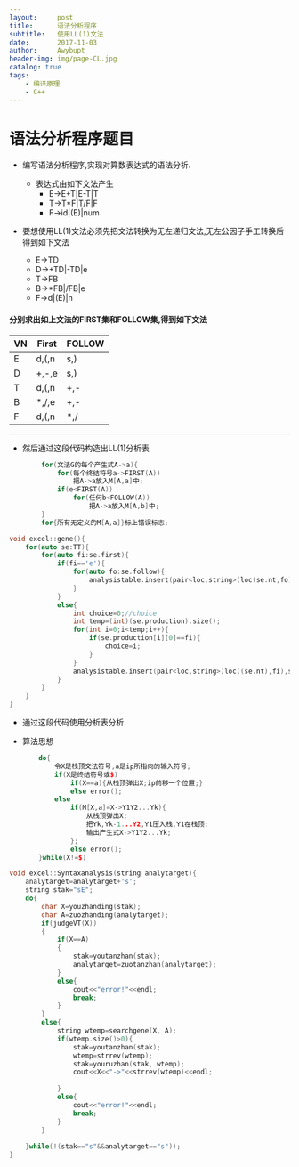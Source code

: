 ```yaml
---
layout:     post
title:      语法分析程序
subtitle:   使用LL(1)文法
date:       2017-11-03
author:     Awybupt
header-img: img/page-CL.jpg
catalog: true
tags:
    - 编译原理
    - C++
---
```

# 语法分析程序题目
* 编写语法分析程序,实现对算数表达式的语法分析.
    * 表达式由如下文法产生
        * E->E+T|E-T|T
        * T->T*F|T/F|F
        * F->id|(E)|num
        
* 要想使用LL(1)文法必须先把文法转换为无左递归文法,无左公因子手工转换后得到如下文法
    * E->TD
    * D->+TD|-TD|e
    * T->FB
    * B->*FB|/FB|e
    * F->d|(E)|n
    
#### 分别求出如上文法的FIRST集和FOLLOW集,得到如下文法

   VN    | First | FOLLOW
------ | ------ | --------
E | d,(,n |  s,)
D | +,-,e |  s,)
T | d,(,n |  +,-
B | *,/,e |  +,-
F | d,(,n |  *,/

----------
* 然后通过这段代码构造出LL(1)分析表

```c++
        for(文法G的每个产生式A->a){
            for(每个终结符号a->FIRST(A))
                把A->a放入M[A,a]中;
            if(e<FIRST(A))
                for(任何b<FOLLOW(A))
                    把A->a放入M[A,b]中;
        }
        for{所有无定义的M[A,a]}标上错误标志;            
```


```C++
void excel::gene(){
    for(auto se:TT){
        for(auto fi:se.first){
            if(fi=='e'){
                for(auto fo:se.follow){
                    analysistable.insert(pair<loc,string>(loc(se.nt,fo),"e"));
                }
            }
            else{
                int choice=0;//choice
                int temp=(int)(se.production).size();
                for(int i=0;i<temp;i++){
                    if(se.production[i][0]==fi){
                        choice=i;
                    }
                }
                analysistable.insert(pair<loc,string>(loc((se.nt),fi),se.production[choice]));
            }
        }
    }
}
```
* 通过这段代码使用分析表分析

* 算法思想

        
    ```c++
        do{
            令X是栈顶文法符号,a是ip所指向的输入符号;
            if(X是终结符号或$)
                if(X==a){从栈顶弹出X;ip前移一个位置;}
                else error();
            else
                if(M[X,a]=X->Y1Y2...Yk){
                    从栈顶弹出X;
                    把Yk,Yk-1...Y2,Y1压入栈,Y1在栈顶;
                    输出产生式X->Y1Y2...Yk;
                };
                else error();
        }while(X!=$)
    ```


```C++
void excel::Syntaxanalysis(string analytarget){
    analytarget=analytarget+'s';
    string stak="sE";
    do{
        char X=youzhanding(stak);
        char A=zuozhanding(analytarget);
        if(judgeVT(X))
        {
            if(X==A)
            {
                stak=youtanzhan(stak);
                analytarget=zuotanzhan(analytarget);
            }
            else{
                cout<<"error!"<<endl;
                break;
            }
        }
        else{
            string wtemp=searchgene(X, A);
            if(wtemp.size()>0){
                stak=youtanzhan(stak);
                wtemp=strrev(wtemp);
                stak=youruzhan(stak, wtemp);
                cout<<X<<"->"<<strrev(wtemp)<<endl;
                
            }
            else{
                cout<<"error!"<<endl;
                break;
            }
        }
        
    }while(!(stak=="s"&&analytarget=="s"));
}
```




